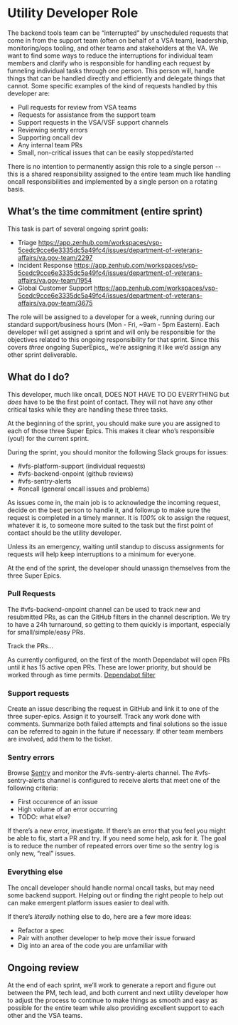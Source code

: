 # Utility Developer Role

The backend tools team can be “interrupted” by unscheduled requests that come in from the support team (often on behalf of a VSA team), leadership, monitoring/ops tooling, and other teams and stakeholders at the VA. We want to find some ways to reduce the interruptions for individual team members and clarify who is responsible for handling each request by funneling individual tasks through one person. This person will, handle things that can be handled directly and efficiently and delegate things that cannot. Some specific examples of the kind of requests handled by this developer are:

* Pull requests for review from VSA teams
* Requests for assistance from the support team
* Support requests in the VSA/VSF support channels
* Reviewing sentry errors
* Supporting oncall dev
* Any internal team PRs
* Small, non-critical issues that can be easily stopped/started

There is no intention to permanently assign this role to a single person -- this is a shared responsibility assigned to the entire team much like handling oncall responsibilities and implemented by a single person on a rotating basis.

## What’s the time commitment (entire sprint)

This task is part of several ongoing sprint goals:

* Triage https://app.zenhub.com/workspaces/vsp-5cedc9cce6e3335dc5a49fc4/issues/department-of-veterans-affairs/va.gov-team/2297
* Incident Response https://app.zenhub.com/workspaces/vsp-5cedc9cce6e3335dc5a49fc4/issues/department-of-veterans-affairs/va.gov-team/1954
* Global Customer Support https://app.zenhub.com/workspaces/vsp-5cedc9cce6e3335dc5a49fc4/issues/department-of-veterans-affairs/va.gov-team/3675

The role will be assigned to a developer for a week, running during our standard support/business hours (Mon - Fri, ~9am - 5pm Eastern). Each developer will get assigned a sprint and will only be responsible for the objectives related to this ongoing responsibility for that sprint. Since this covers *three* ongoing SuperEpics,, we’re assigning it like we’d assign any other sprint deliverable.

## What do I do?

This developer, much like oncall, DOES NOT HAVE TO DO EVERYTHING but _does_ have to be the first point of contact. They will not have any other critical tasks while they are handling these three tasks.

At the beginning of the sprint, you should make sure you are assigned to each of those three Super Epics. This makes it clear who’s responsible (you!) for the current sprint. 

During the sprint, you should monitor the following Slack groups for issues:
* #vfs-platform-support (individual requests)
* #vfs-backend-onpoint (github reviews)
* #vfs-sentry-alerts
* #oncall (general oncall issues and problems)

As issues come in, the main job is to acknowledge the incoming request, decide on the best person to handle it, and followup to make sure the request is completed in a timely manner. It is *100%* ok to assign the request, whatever it is, to someone more suited to the task but the first point of contact should be the utility developer. 

Unless its an emergency, waiting until standup to discuss assignments for requests will help keep interruptions to a minimum for everyone.

At the end of the sprint, the developer should unassign themselves from the three Super Epics.

### Pull Requests

The #vfs-backend-onpoint channel can be used to track new and resubmitted PRs, as can the GitHub filters in the channel description. We try to have a 24h turnaround, so getting to them quickly is important, especially for small/simple/easy PRs.

Track the PRs...

As currently configured, on the first of the month Dependabot will open PRs until it has 15 active open PRs. These are lower priority, but should be worked through as time permits. [Dependabot filter](https://github.com/department-of-veterans-affairs/vets-api/pulls/app%2Fdependabot-preview)

### Support requests

Create an issue describing the request in GitHub and link it to one of the three super-epics. Assign it to yourself. Track any work done with comments. Summarize both failed attempts and final solutions so the issue can be referred to again in the future if necessary. If other team members are involved, add them to the ticket.

### Sentry errors

Browse [Sentry](http://sentry.vfs.va.gov/vets-gov/platform-api-production/) and monitor the #vfs-sentry-alerts channel.
The #vfs-sentry-alerts channel is configured to receive alerts that meet one of the following criteria:
* First occurence of an issue
* High volume of an error occurring
* TODO: what else?

If there’s a new error, investigate. If there’s an error that you feel you might be able to fix, start a PR and try. If you need some help, ask for it. The goal is to reduce the number of repeated errors over time so the sentry log is only new, “real” issues.

### Everything else

The oncall developer should handle normal oncall tasks, but may need some backend support. Helping out or finding the right people to help out can make emergent platform issues easier to deal with.

If there’s *literally* nothing else to do, here are a few more ideas:

* Refactor a spec
* Pair with another developer to help move their issue forward
* Dig into an area of the code you are unfamiliar with

## Ongoing review

At the end of each sprint, we’ll work to generate a report and figure out between the PM, tech lead, and both current and next utility developer how to adjust the process to continue to make things as smooth and easy as possible for the entire team while also providing excellent support to each other and the VSA teams.
